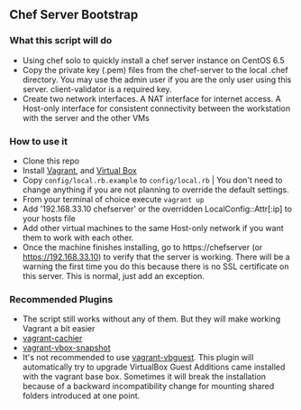 ## Chef Server Bootstrap ##
### What this script will do ###
- Using chef solo to quickly install a chef server instance on CentOS 6.5
- Copy the private key (.pem) files from the chef-server to the local .chef directory. You may use the admin user if you are the only user using this server. client-validator is a required key.
- Create two network interfaces. A NAT interface for internet access. A Host-only interface for consistent connectivity between the workstation with the server and the other VMs

### How to use it ###
- Clone this repo
- Install [Vagrant](https://www.vagrantup.com/), and [Virtual Box](https://www.virtualbox.org/)
- Copy `config/local.rb.example` to `config/local.rb` | You don't need to change anything if you are not planning to override the default settings.
- From your terminal of choice execute `vagrant up`
- Add '192.168.33.10 chefserver' or the overridden LocalConfig::Attr[:ip] to your hosts file
- Add other virtual machines to the same Host-only network if you want them to work with each other.
- Once the machine finishes installing, go to https://chefserver (or https://192.168.33.10) to verify that the server is working. There will be a warning the first time you do this because there is no SSL certificate on this server. This is normal, just add an exception.

### Recommended Plugins ###
- The script still works without any of them. But they will make working Vagrant a bit easier
- [vagrant-cachier](https://github.com/fgrehm/vagrant-cachier)
- [vagrant-vbox-snapshot](https://github.com/dergachev/vagrant-vbox-snapshot)
- It's not recommended to use [vagrant-vbguest](https://github.com/dotless-de/vagrant-vbguest). This plugin will automatically try to upgrade VirtualBox Guest Additions came installed with the vagrant base box. Sometimes it will break the installation because of a backward incompatibility change for mounting shared folders introduced at one point.
